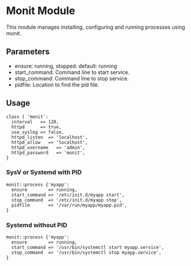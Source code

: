 # Monit Module

This module manages installing, configuring and running processes using monit.

## Parameters

 * ensure: running, stopped. default: running
 * start_command: Command line to start service.
 * stop_command: Command line to stop service.
 * pidfile: Location to find the pid file.

## Usage
    class { 'monit':
      interval   => 120,
      httpd      => true,
      use_syslog => false,
      httpd_listen  => 'localhost',
      httpd_allow   => 'localhost',
      httpd_username   => 'admin',
      httpd_password   => 'monit',
    }

### SysV or Systemd with PID
    monit::process {'myapp':
      ensure        => running,
      start_command => '/etc/init.d/myapp start',
      stop_command  => '/etc/init.d/myapp stop',
      pidfile       => '/var/run/myapp/myapp.pid',
    }

### Systemd without PID
    monit::process {'myapp':
      ensure        => running,
      start_command => '/usr/bin/systemctl start myapp.service',
      stop_command  => '/usr/bin/systemctl stop myapp.service',
    }
